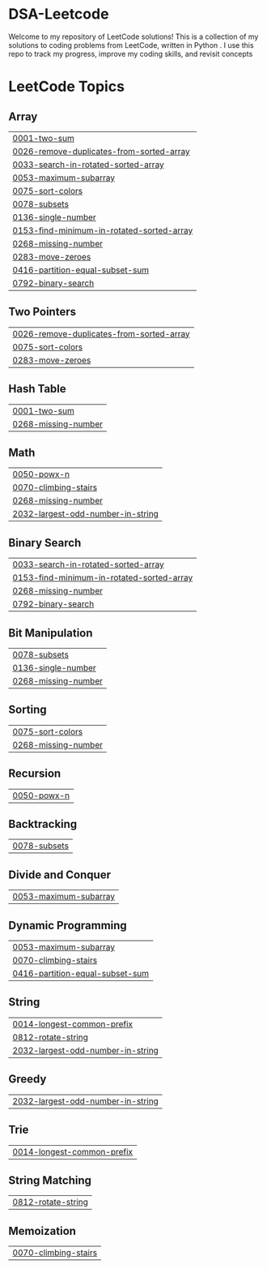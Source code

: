 # DSA-Leetcode
Welcome to my repository of LeetCode solutions! This is a collection of my solutions to coding problems from LeetCode, written in Python . I use this repo to track my progress, improve my coding skills, and revisit concepts

<!---LeetCode Topics Start-->
# LeetCode Topics
## Array
|  |
| ------- |
| [0001-two-sum](https://github.com/Arnab02H/DSA-Leetcode/tree/master/0001-two-sum) |
| [0026-remove-duplicates-from-sorted-array](https://github.com/Arnab02H/DSA-Leetcode/tree/master/0026-remove-duplicates-from-sorted-array) |
| [0033-search-in-rotated-sorted-array](https://github.com/Arnab02H/DSA-Leetcode/tree/master/0033-search-in-rotated-sorted-array) |
| [0053-maximum-subarray](https://github.com/Arnab02H/DSA-Leetcode/tree/master/0053-maximum-subarray) |
| [0075-sort-colors](https://github.com/Arnab02H/DSA-Leetcode/tree/master/0075-sort-colors) |
| [0078-subsets](https://github.com/Arnab02H/DSA-Leetcode/tree/master/0078-subsets) |
| [0136-single-number](https://github.com/Arnab02H/DSA-Leetcode/tree/master/0136-single-number) |
| [0153-find-minimum-in-rotated-sorted-array](https://github.com/Arnab02H/DSA-Leetcode/tree/master/0153-find-minimum-in-rotated-sorted-array) |
| [0268-missing-number](https://github.com/Arnab02H/DSA-Leetcode/tree/master/0268-missing-number) |
| [0283-move-zeroes](https://github.com/Arnab02H/DSA-Leetcode/tree/master/0283-move-zeroes) |
| [0416-partition-equal-subset-sum](https://github.com/Arnab02H/DSA-Leetcode/tree/master/0416-partition-equal-subset-sum) |
| [0792-binary-search](https://github.com/Arnab02H/DSA-Leetcode/tree/master/0792-binary-search) |
## Two Pointers
|  |
| ------- |
| [0026-remove-duplicates-from-sorted-array](https://github.com/Arnab02H/DSA-Leetcode/tree/master/0026-remove-duplicates-from-sorted-array) |
| [0075-sort-colors](https://github.com/Arnab02H/DSA-Leetcode/tree/master/0075-sort-colors) |
| [0283-move-zeroes](https://github.com/Arnab02H/DSA-Leetcode/tree/master/0283-move-zeroes) |
## Hash Table
|  |
| ------- |
| [0001-two-sum](https://github.com/Arnab02H/DSA-Leetcode/tree/master/0001-two-sum) |
| [0268-missing-number](https://github.com/Arnab02H/DSA-Leetcode/tree/master/0268-missing-number) |
## Math
|  |
| ------- |
| [0050-powx-n](https://github.com/Arnab02H/DSA-Leetcode/tree/master/0050-powx-n) |
| [0070-climbing-stairs](https://github.com/Arnab02H/DSA-Leetcode/tree/master/0070-climbing-stairs) |
| [0268-missing-number](https://github.com/Arnab02H/DSA-Leetcode/tree/master/0268-missing-number) |
| [2032-largest-odd-number-in-string](https://github.com/Arnab02H/DSA-Leetcode/tree/master/2032-largest-odd-number-in-string) |
## Binary Search
|  |
| ------- |
| [0033-search-in-rotated-sorted-array](https://github.com/Arnab02H/DSA-Leetcode/tree/master/0033-search-in-rotated-sorted-array) |
| [0153-find-minimum-in-rotated-sorted-array](https://github.com/Arnab02H/DSA-Leetcode/tree/master/0153-find-minimum-in-rotated-sorted-array) |
| [0268-missing-number](https://github.com/Arnab02H/DSA-Leetcode/tree/master/0268-missing-number) |
| [0792-binary-search](https://github.com/Arnab02H/DSA-Leetcode/tree/master/0792-binary-search) |
## Bit Manipulation
|  |
| ------- |
| [0078-subsets](https://github.com/Arnab02H/DSA-Leetcode/tree/master/0078-subsets) |
| [0136-single-number](https://github.com/Arnab02H/DSA-Leetcode/tree/master/0136-single-number) |
| [0268-missing-number](https://github.com/Arnab02H/DSA-Leetcode/tree/master/0268-missing-number) |
## Sorting
|  |
| ------- |
| [0075-sort-colors](https://github.com/Arnab02H/DSA-Leetcode/tree/master/0075-sort-colors) |
| [0268-missing-number](https://github.com/Arnab02H/DSA-Leetcode/tree/master/0268-missing-number) |
## Recursion
|  |
| ------- |
| [0050-powx-n](https://github.com/Arnab02H/DSA-Leetcode/tree/master/0050-powx-n) |
## Backtracking
|  |
| ------- |
| [0078-subsets](https://github.com/Arnab02H/DSA-Leetcode/tree/master/0078-subsets) |
## Divide and Conquer
|  |
| ------- |
| [0053-maximum-subarray](https://github.com/Arnab02H/DSA-Leetcode/tree/master/0053-maximum-subarray) |
## Dynamic Programming
|  |
| ------- |
| [0053-maximum-subarray](https://github.com/Arnab02H/DSA-Leetcode/tree/master/0053-maximum-subarray) |
| [0070-climbing-stairs](https://github.com/Arnab02H/DSA-Leetcode/tree/master/0070-climbing-stairs) |
| [0416-partition-equal-subset-sum](https://github.com/Arnab02H/DSA-Leetcode/tree/master/0416-partition-equal-subset-sum) |
## String
|  |
| ------- |
| [0014-longest-common-prefix](https://github.com/Arnab02H/DSA-Leetcode/tree/master/0014-longest-common-prefix) |
| [0812-rotate-string](https://github.com/Arnab02H/DSA-Leetcode/tree/master/0812-rotate-string) |
| [2032-largest-odd-number-in-string](https://github.com/Arnab02H/DSA-Leetcode/tree/master/2032-largest-odd-number-in-string) |
## Greedy
|  |
| ------- |
| [2032-largest-odd-number-in-string](https://github.com/Arnab02H/DSA-Leetcode/tree/master/2032-largest-odd-number-in-string) |
## Trie
|  |
| ------- |
| [0014-longest-common-prefix](https://github.com/Arnab02H/DSA-Leetcode/tree/master/0014-longest-common-prefix) |
## String Matching
|  |
| ------- |
| [0812-rotate-string](https://github.com/Arnab02H/DSA-Leetcode/tree/master/0812-rotate-string) |
## Memoization
|  |
| ------- |
| [0070-climbing-stairs](https://github.com/Arnab02H/DSA-Leetcode/tree/master/0070-climbing-stairs) |
<!---LeetCode Topics End-->